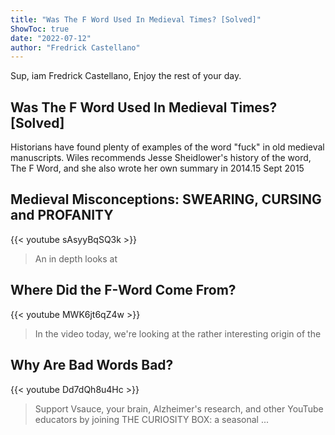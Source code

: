 ```yaml
---
title: "Was The F Word Used In Medieval Times? [Solved]"
ShowToc: true 
date: "2022-07-12"
author: "Fredrick Castellano" 
---
```


Sup, iam Fredrick Castellano, Enjoy the rest of your day.
## Was The F Word Used In Medieval Times? [Solved]
Historians have found plenty of examples of the word "fuck" in old medieval manuscripts. Wiles recommends Jesse Sheidlower's history of the word, The F Word, and she also wrote her own summary in 2014.15 Sept 2015

## Medieval Misconceptions: SWEARING, CURSING and PROFANITY
{{< youtube sAsyyBqSQ3k >}}
>An in depth looks at 

## Where Did the F-Word Come From?
{{< youtube MWK6jt6qZ4w >}}
>In the video today, we're looking at the rather interesting origin of the 

## Why Are Bad Words Bad?
{{< youtube Dd7dQh8u4Hc >}}
>Support Vsauce, your brain, Alzheimer's research, and other YouTube educators by joining THE CURIOSITY BOX: a seasonal ...


